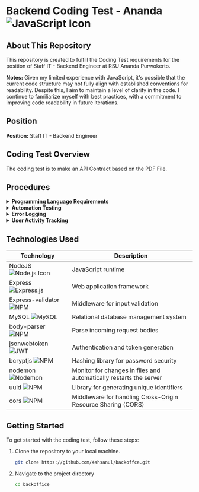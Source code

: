# Backend Coding Test - Ananda ![JavaScript Icon](https://img.icons8.com/color/24/000000/javascript.png)

## About This Repository

This repository is created to fulfill the Coding Test requirements for the position of Staff IT - Backend Engineer at
RSU Ananda Purwokerto.

**Notes:**
Given my limited experience with JavaScript, it's possible that the current code structure may not fully align with 
established conventions for readability. Despite this, I aim to maintain a level of clarity in the code. I continue to 
familiarize myself with best practices, with a commitment to improving code readability in future iterations.

## Position

**Position:** Staff IT - Backend Engineer

## Coding Test Overview

The coding test is to make an API Contract based on the PDF File.

## Procedures

<details>
<summary><strong>Programming Language Requirements</strong></summary>

- **NodeJs (v18) / Typescript (v5.2):**
  Ensure that the codebase is written using NodeJS version 18 or Typescript version 5.2.

</details>

<details>
<summary><strong>Automation Testing</strong></summary>

- **Automation Testing:**
  Include automated testing procedures to ensure the reliability and correctness of the code.

</details>

<details>
<summary><strong>Error Logging</strong></summary>

- **Error Logging:**
  Implement error logging mechanisms to capture and log errors for effective debugging and monitoring.

</details>

<details>
<summary><strong>User Activity Tracking</strong></summary>

- **User Activity:**
  Track and log user activity to monitor and analyze user interactions with the application.

</details>

## Technologies Used

| Technology                                                                         | Description                                                        |
|------------------------------------------------------------------------------------|--------------------------------------------------------------------|
| NodeJS ![Node.js Icon](https://img.icons8.com/?size=24&id=hsPbhkOH4FMe&format=png) | JavaScript runtime                                                 |
| Express ![Express.js](https://img.icons8.com/?size=24&id=kg46nzoJrmTR&format=png)  | Web application framework                                          |
| Express-validator ![NPM](https://img.icons8.com/?size=24&id=24895&format=png)      | Middleware for input validation                                    |
| MySQL ![MySQL](https://img.icons8.com/?size=24&id=UFXRpPFebwa2&format=png)         | Relational database management system                              |
| body-parser ![NPM](https://img.icons8.com/?size=24&id=24895&format=png)            | Parse incoming request bodies                                      |
| jsonwebtoken ![JWT](https://img.icons8.com/?size=24&id=rHpveptSuwDz&format=png)    | Authentication and token generation                                |
| bcryptjs ![NPM](https://img.icons8.com/?size=24&id=24895&format=png)               | Hashing library for password security                              |
| nodemon ![Nodemon](https://img.icons8.com/?size=24&id=8e6sgfGHgI9t&format=png)     | Monitor for changes in files and automatically restarts the server |
| uuid ![NPM](https://img.icons8.com/?size=24&id=24895&format=png)                   | Library for generating unique identifiers                          |
| cors ![NPM](https://img.icons8.com/?size=24&id=24895&format=png)                   | Middleware for handling Cross-Origin Resource Sharing (CORS)       |

## Getting Started

To get started with the coding test, follow these steps:

1. Clone the repository to your local machine.
   ```bash
   git clone https://github.com/4ahsanul/backoffce.git
2. Navigate to the project directory
   ```bash
   cd backoffice